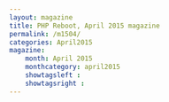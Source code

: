```yaml
---
layout: magazine
title: PHP Reboot, April 2015 magazine
permalink: /m1504/
categories: April2015
magazine:
    month: April 2015
    monthcategory: april2015
    showtagsleft :
    showtagsright :
---
```

